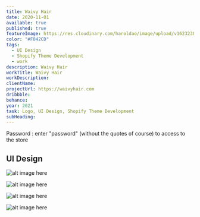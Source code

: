 ```yaml
---
title: Waivy Hair
date: 2020-11-01
available: true
published: true
featureImage: https://res.cloudinary.com/haroldao/image/upload/v1623238675/waivy_hair_cover_xa9a8i.webp
color: "#F042CD"
tags:
  - UI Design
  - Shopify Theme Development
  - work
description: Waivy Hair
workTitle: Waivy Hair
workDescription:
clientName:
projectUrl: https://waivyhair.com
dribbble:
behance:
year: 2021
task: Logo, UI Design, Shopify Theme Development
subHeading:
---
```


Password : enter "password" (without the quotes of course) to access to the store

## UI Design

![alt image here](https://res.cloudinary.com/haroldao/image/upload/v1623335880/Waivy_Hair_Figma_Screen_1_lpxsa9.webp "title img here")

![alt image here](https://res.cloudinary.com/haroldao/image/upload/v1623335880/Waivy_Hair_Figma_Screen_2_j3xbhc.webp "title img here")

![alt image here](https://res.cloudinary.com/haroldao/image/upload/v1623335878/Waivy_Hair_Figma_Screen_3_nwuoyn.webp "title img here")

![alt image here](https://res.cloudinary.com/haroldao/image/upload/v1623335880/Waivy_Hair_Figma_Screen_4_seowqs.webp "title img here")
